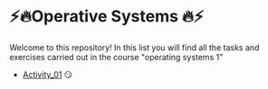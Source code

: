 # ⚡🔥Operative Systems 🔥⚡

Welcome to this repository!
In this list you will find all the tasks and exercises carried out in the course "operating systems 1"
- [Activity_01](./Activividad_01/Actividad_01) 😏
